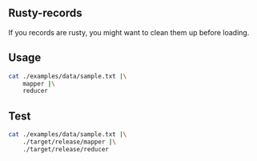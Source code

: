 ## Rusty-records

If you records are rusty, you might want to clean them up before loading.

## Usage

```bash
cat ./examples/data/sample.txt |\
    mapper |\
    reducer
```
## Test

```bash
cat ./examples/data/sample.txt |\
    ./target/release/mapper |\
    ./target/release/reducer
```

